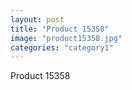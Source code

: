 ```yaml
---
layout: post
title: "Product 15358"
image: "product15358.jpg"
categories: "category1"
---
```

Product 15358
